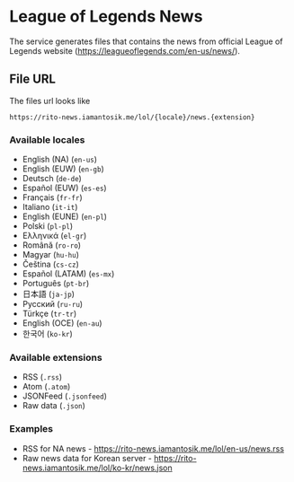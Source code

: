 # League of Legends News

The service generates files that contains the news from official League of Legends website (https://leagueoflegends.com/en-us/news/).

## File URL
The files url looks like
```
https://rito-news.iamantosik.me/lol/{locale}/news.{extension}
```

### Available locales
- English (NA) (`en-us`)
- English (EUW) (`en-gb`)
- Deutsch (`de-de`)
- Español (EUW) (`es-es`)
- Français (`fr-fr`)
- Italiano (`it-it`)
- English (EUNE) (`en-pl`)
- Polski (`pl-pl`)
- Ελληνικά (`el-gr`)
- Română (`ro-ro`)
- Magyar (`hu-hu`)
- Čeština (`cs-cz`)
- Español (LATAM) (`es-mx`)
- Português (`pt-br`)
- 日本語 (`ja-jp`)
- Русский (`ru-ru`)
- Türkçe (`tr-tr`)
- English (OCE) (`en-au`)
- 한국어 (`ko-kr`)

### Available extensions
- RSS (`.rss`)
- Atom (`.atom`)
- JSONFeed (`.jsonfeed`)
- Raw data (`.json`)

### Examples
- RSS for NA news - https://rito-news.iamantosik.me/lol/en-us/news.rss
- Raw news data for Korean server - https://rito-news.iamantosik.me/lol/ko-kr/news.json
